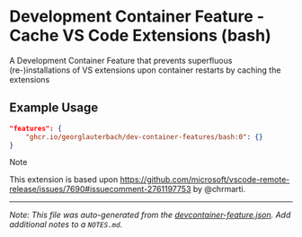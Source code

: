 
# Development Container Feature - Cache VS Code Extensions (bash)

A Development Container Feature that prevents superfluous (re-)installations of VS extensions upon container restarts by caching the extensions

## Example Usage

```json
"features": {
    "ghcr.io/georglauterbach/dev-container-features/bash:0": {}
}
```



> [!NOTE]
>
> This extension is based upon <https://github.com/microsoft/vscode-remote-release/issues/7690#issuecomment-2761197753> by @chrmarti.


---

_Note: This file was auto-generated from the [devcontainer-feature.json](https://github.com/georglauterbach/dev-container-features/blob/main/src/cache-vscode-extensions/devcontainer-feature.json).  Add additional notes to a `NOTES.md`._
